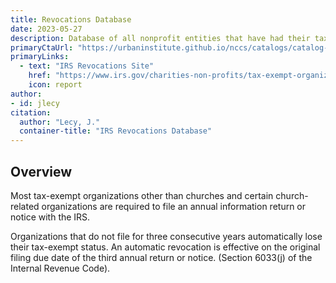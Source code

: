 ```yaml
---
title: Revocations Database
date: 2023-05-27
description: Database of all nonprofit entities that have had their tax exempt status revoked. 
primaryCtaUrl: "https://urbaninstitute.github.io/nccs/catalogs/catalog-core.html"
primaryLinks:
  - text: "IRS Revocations Site"
    href: "https://www.irs.gov/charities-non-profits/tax-exempt-organization-search"
    icon: report
author:
- id: jlecy
citation: 
  author: "Lecy, J."
  container-title: "IRS Revocations Database"
---
```



## Overview

Most tax-exempt organizations other than churches and certain church-related organizations are required to file an annual information return or notice with the IRS.

Organizations that do not file for three consecutive years automatically lose their tax-exempt status. An automatic revocation is effective on the original filing due date of the third annual return or notice. (Section 6033(j) of the Internal Revenue Code).
